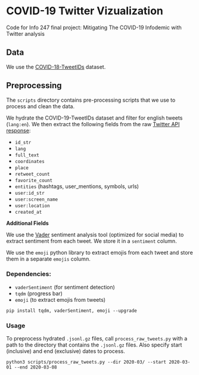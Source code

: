 # COVID-19 Twitter Vizualization
Code for Info 247 final project: Mitigating The COVID-19 Infodemic with Twitter analysis

## Data
We use the [COVID-18-TweetIDs](https://github.com/echen102/COVID-19-TweetIDs) dataset.

## Preprocessing

The `scripts` directory contains pre-processing scripts that we use to process and clean the data.

We hydrate the COVID-19-TweetIDs dataset and filter for english tweets (`lang:en`). We then extract the following fields from the raw [Twitter API response](https://developer.twitter.com/en/docs/tweets/data-dictionary/overview/tweet-object):
- `id_str`
- `lang`
- `full_text`
- `coordinates`
- `place`
- `retweet_count`
- `favorite_count`
- `entities` (hashtags, user_mentions, symbols, urls)
- `user:id_str`
- `user:screen_name`
- `user:location`
- `created_at`

**Additional Fields**

We use the [Vader](http://comp.social.gatech.edu/papers/icwsm14.vader.hutto.pdf) sentiment analysis tool (optimized for social media) to extract sentiment from each tweet. We store it in a `sentiment` column.

We use the `emoji` python library to extract emojis from each tweet and store them in a separate `emojis` column.

### Dependencies:

- `vaderSentiment` (for sentiment detection)
- `tqdm` (progress bar)
- `emoji` (to extract emojis from tweets)

```
pip install tqdm, vaderSentiment, emoji --upgrade
```

### Usage
To preprocess hydrated `.jsonl.gz` files, call `process_raw_tweets.py` with a path to the directory that contains the `.jsonl.gz` files. Also specify start (inclusive) and end (exclusive) dates to process.
```
python3 scripts/process_raw_tweets.py --dir 2020-03/ --start 2020-03-01 --end 2020-03-08
```

